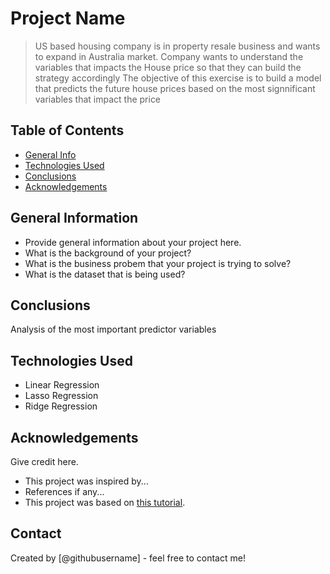 # Project Name
> US based housing company is in property resale business and wants to expand in Australia market. Company wants to understand the variables that impacts the House price so that they can build the strategy accordingly
The objective of this exercise is to build a model that predicts the future house prices based on the most signnificant variables that impact the price


## Table of Contents
* [General Info](#general-information)
* [Technologies Used](#technologies-used)
* [Conclusions](#conclusions)
* [Acknowledgements](#acknowledgements)

<!-- You can include any other section that is pertinent to your problem -->

## General Information
- Provide general information about your project here.
- What is the background of your project?
- What is the business probem that your project is trying to solve?
- What is the dataset that is being used?

<!-- You don't have to answer all the questions - just the ones relevant to your project. -->

## Conclusions
Analysis of the most important predictor variables

<!-- You don't have to answer all the questions - just the ones relevant to your project. -->


## Technologies Used
- Linear Regression
- Lasso Regression
- Ridge Regression

<!-- As the libraries versions keep on changing, it is recommended to mention the version of library used in this project -->

## Acknowledgements
Give credit here.
- This project was inspired by...
- References if any...
- This project was based on [this tutorial](https://www.example.com).


## Contact
Created by [@githubusername] - feel free to contact me!


<!-- Optional -->
<!-- ## License -->
<!-- This project is open source and available under the [... License](). -->

<!-- You don't have to include all sections - just the one's relevant to your project -->
